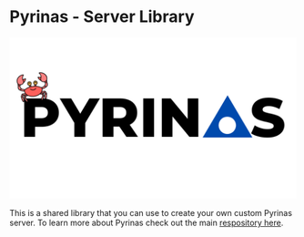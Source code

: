 
# Pyrinas - Server Library

![Pyrinas Logo](https://github.com/pyrinas-iot/pyrinas-server-rs/raw/main/docs/img/pyrinas-logo-crab.png)

This is a shared library that you can use to create your own custom Pyrinas server. To learn more about Pyrinas check out the main [respository here](https://github.com/pyrinas-iot/pyrinas-server-rs).